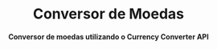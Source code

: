 <h1 align="center">
    Conversor de Moedas
</h1>

<h4 align="center">
  Conversor de moedas utilizando o Currency Converter API
</h4>



